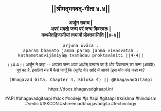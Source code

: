 <center><h2>||श्रीमद्‍भगवद्‍-गीता ४.४||</h2>
<h3>अर्जुन उवाच |<br/>अपरं भवतो जन्म परं जन्म विवस्वतः |<br/>कथमेतद्विजानीयां त्वमादौ प्रोक्तवानिति ||४-४||</h3>
<pre>arjuna uvāca .<br/>aparaṃ bhavato janma paraṃ janma vivasvataḥ .<br/>kathametadvijānīyāṃ tvamādau proktavāniti ||4-4||</pre>
<p>।।4.4।। अर्जुन ने कहा -- आपका जन्म अपर अर्थात् पश्चात का है और विवस्वान् का जन्म (आपके) पूर्व का है, इसलिये यह मैं कैसे जानूँ कि (सृष्टि के) आदि में आपने (इस योग को) कहा था?</p>
<pre>(Bhagavad Gita, Chapter 4, Shloka 4) || @BhagavadGitaApi</pre><p>https://docs.bhagavadgitaapi.in/</p><p>#API #bhagavadgitaapi #slok #nodejs #js #api #gitaapi #krishna #hinduism #vedic #ISKCON #shreemadbhagavadgita #technology</p></center>
